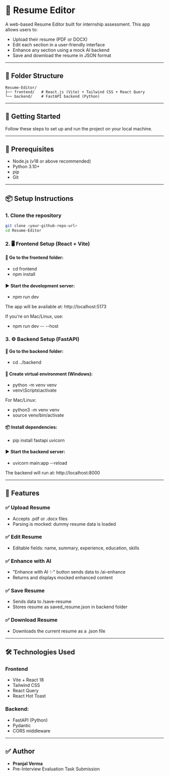 # 📝 Resume Editor

A web-based Resume Editor built for internship assessment. This app allows users to:

- Upload their resume (PDF or DOCX)
- Edit each section in a user-friendly interface
- Enhance any section using a mock AI backend
- Save and download the resume in JSON format

---

## 📁 Folder Structure

```
Resume-Editor/
├── frontend/   # React.js (Vite) + Tailwind CSS + React Query
└── backend/    # FastAPI backend (Python)
```

---

## 🚀 Getting Started

Follow these steps to set up and run the project on your local machine.

---

## 🧩 Prerequisites

- Node.js (v18 or above recommended)
- Python 3.10+
- pip
- Git

---

## 📦 Setup Instructions

### 1. Clone the repository

```bash
git clone <your-github-repo-url>
cd Resume-Editor
```

### 2. 🖥️ Frontend Setup (React + Vite)

#### 📁 Go to the frontend folder:

- cd frontend
- npm install

#### ▶️ Start the development server:

- npm run dev

The app will be available at: http://localhost:5173

If you're on Mac/Linux, use:

- npm run dev -- --host

### 3. ⚙️ Backend Setup (FastAPI)

#### 📁 Go to the backend folder:

- cd ../backend

#### 🐍 Create virtual environment (Windows):

- python -m venv venv
- venv\Scripts\activate

For Mac/Linux:

- python3 -m venv venv
- source venv/bin/activate

#### 📦 Install dependencies:

- pip install fastapi uvicorn

#### ▶️ Start the backend server:

- uvicorn main:app --reload

The backend will run at: http://localhost:8000

---

## 📂 Features

### ✅ Upload Resume

- Accepts .pdf or .docx files
- Parsing is mocked: dummy resume data is loaded

### ✅ Edit Resume

- Editable fields: name, summary, experience, education, skills

### ✅ Enhance with AI

- "Enhance with AI ✨" button sends data to /ai-enhance
- Returns and displays mocked enhanced content

### ✅ Save Resume

- Sends data to /save-resume
- Stores resume as saved_resume.json in backend folder

### ✅ Download Resume

- Downloads the current resume as a .json file

---

## 🛠 Technologies Used

### Frontend

- Vite + React 18
- Tailwind CSS
- React Query
- React Hot Toast

### Backend:

- FastAPI (Python)
- Pydantic
- CORS middleware

---

## ✅ Author

- **Pranjal Verma**
- Pre-Interview Evaluation Task Submission
